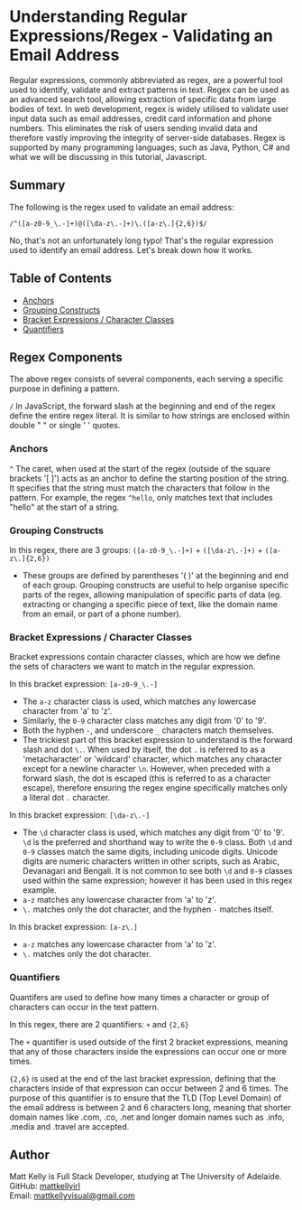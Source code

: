 # Understanding Regular Expressions/Regex - Validating an Email Address

Regular expressions, commonly abbreviated as regex, are a powerful tool used to identify, validate and extract patterns in text. Regex can be used as an advanced search tool, allowing extraction of specific data from large bodies of text. In web development, regex is widely utilised to validate user input data such as email addresses, credit card information and phone numbers. This eliminates the risk of users sending invalid data and therefore vastly improving the integrity of server-side databases. Regex is supported by many programming languages, such as Java, Python, C# and what we will be discussing in this tutorial, Javascript.

## Summary

The following is the regex used to validate an email address:

`/^([a-z0-9_\.-]+)@([\da-z\.-]+)\.([a-z\.]{2,6})$/`

No, that's not an unfortunately long typo! That's the regular expression used to identify an email address. Let's break down how it works.

## Table of Contents

- [Anchors](#anchors)
- [Grouping Constructs](#grouping-constructs)
- [Bracket Expressions / Character Classes](#bracket-expressions--character-classes)
- [Quantifiers](#quantifiers)

## Regex Components

The above regex consists of several components, each serving a specific purpose in defining a pattern.

`/` In JavaScript, the forward slash at the beginning and end of the regex define the entire regex literal. It is similar to how strings are enclosed within double " " or single ' ' quotes.

### Anchors

`^` The caret, when used at the start of the regex (outside of the square brackets '[ ]') acts as an anchor to define the starting position of the string. It specifies that the string must match the characters that follow in the pattern. For example, the regex `^hello`, only matches text that includes "hello" at the start of a string.

### Grouping Constructs

In this regex, there are 3 groups: `([a-z0-9_\.-]+)` + `([\da-z\.-]+)` + `([a-z\.]{2,6})`

- These groups are defined by parentheses '( )' at the beginning and end of each group. Grouping constructs are useful to help organise specific parts of the regex, allowing manipulation of specific parts of data (eg. extracting or changing a specific piece of text, like the domain name from an email, or part of a phone number).

### Bracket Expressions / Character Classes

Bracket expressions contain character classes, which are how we define the sets of characters we want to match in the regular expression.

In this bracket expression: `[a-z0-9_\.-]`

- The `a-z` character class is used, which matches any lowercase character from 'a' to 'z'.
- Similarly, the `0-9` character class matches any digit from '0' to '9'.
- Both the hyphen `-`, and underscore `_` characters match themselves.
- The trickiest part of this bracket expression to understand is the forward slash and dot `\.`. When used by itself, the dot `.` is referred to as a 'metacharacter' or 'wildcard' character, which matches any character except for a newline character `\n`. However, when preceded with a forward slash, the dot is escaped (this is referred to as a character escape), therefore ensuring the regex engine specifically matches only a literal dot `.` character.

In this bracket expression: `[\da-z\.-]`

- The `\d` character class is used, which matches any digit from '0' to '9'. `\d` is the preferred and shorthand way to write the `0-9` class. Both `\d` and `0-9` classes match the same digits, including unicode digits. Unicode digits are numeric characters written in other scripts, such as Arabic, Devanagari and Bengali. It is not common to see both `\d` and `0-9` classes used within the same expression; however it has been used in this regex example.
- `a-z` matches any lowercase character from 'a' to 'z'.
- `\.` matches only the dot character, and the hyphen `-` matches itself.

In this bracket expression: `[a-z\.]`

- `a-z` matches any lowercase character from 'a' to 'z'.
- `\.` matches only the dot character.

### Quantifiers

Quantifers are used to define how many times a character or group of characters can occur in the text pattern.

In this regex, there are 2 quantifiers: `+` and `{2,6}`

The `+` quantifier is used outside of the first 2 bracket expressions, meaning that any of those characters inside the expressions can occur one or more times.

`{2,6}` is used at the end of the last bracket expression, defining that the characters inside of that expression can occur between 2 and 6 times. The purpose of this quantifier is to ensure that the TLD (Top Level Domain) of the email address is between 2 and 6 characters long, meaning that shorter domain names like .com, .co, .net and longer domain names such as .info, .media and .travel are accepted.

## Author

Matt Kelly is Full Stack Developer, studying at The University of Adelaide.  
GitHub: [mattkellyirl](https://github.com/mattkellyirl)  
Email: mattkellyvisual@gmail.com
